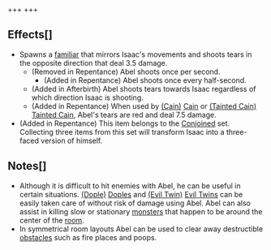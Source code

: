 +++
+++

Effects[]
---------


* Spawns a [familiar](/wiki/Familiar "Familiar") that mirrors Isaac's movements and shoots tears in the opposite direction that deal 3.5 damage.
	+ (Removed in Repentance) Abel shoots once per second.
		- (Added in Repentance) Abel shoots once every half-second.
	+ (Added in Afterbirth) Abel shoots tears towards Isaac regardless of which direction Isaac is shooting.
	+ (Added in Repentance) When used by  [(Cain)](/wiki/Cain "Cain") [Cain](/wiki/Cain "Cain") or  [(Tainted Cain)](/wiki/Tainted_Cain "Tainted Cain") [Tainted Cain](/wiki/Tainted_Cain "Tainted Cain"), Abel's tears are red and deal 7.5 damage.
* (Added in Repentance) This item belongs to the [Conjoined](/wiki/Conjoined "Conjoined") set. Collecting three items from this set will transform Isaac into a three-faced version of himself.


Notes[]
-------


* Although it is difficult to hit enemies with Abel, he can be useful in certain situations. [(Dople)](/wiki/Dople "Dople") [Doples](/wiki/Dople "Dople") and [(Evil Twin)](/wiki/Dople#Evil_Twin "Evil Twin") [Evil Twins](/wiki/Dople#Evil_Twin "Dople") can be easily taken care of without risk of damage using Abel. Abel can also assist in killing slow or stationary [monsters](/wiki/Monster "Monster") that happen to be around the center of the [room](/wiki/Rooms "Rooms").
* In symmetrical room layouts Abel can be used to clear away destructible [obstacles](/wiki/Obstacle "Obstacle") such as fire places and poops.


